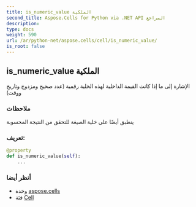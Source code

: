 ```yaml
---
title: is_numeric_value الملكية
second_title: Aspose.Cells for Python via .NET API المراجع
description:
type: docs
weight: 590
url: /ar/python-net/aspose.cells/cell/is_numeric_value/
is_root: false
---
```

##  is_numeric_value الملكية

الإشارة إلى ما إذا كانت القيمة الداخلية لهذه الخلية رقمية (عدد صحيح ومزدوج وتاريخ ووقت)

###  ملاحظات

ينطبق أيضًا على خلية الصيغة للتحقق من النتيجة المحسوبة
###  تعريف:
```python
@property
def is_numeric_value(self):
    ...
```

###  أنظر أيضا
* وحدة [aspose.cells](../../)
* فئة [Cell](/cells/ar/python-net/aspose.cells/cell)
